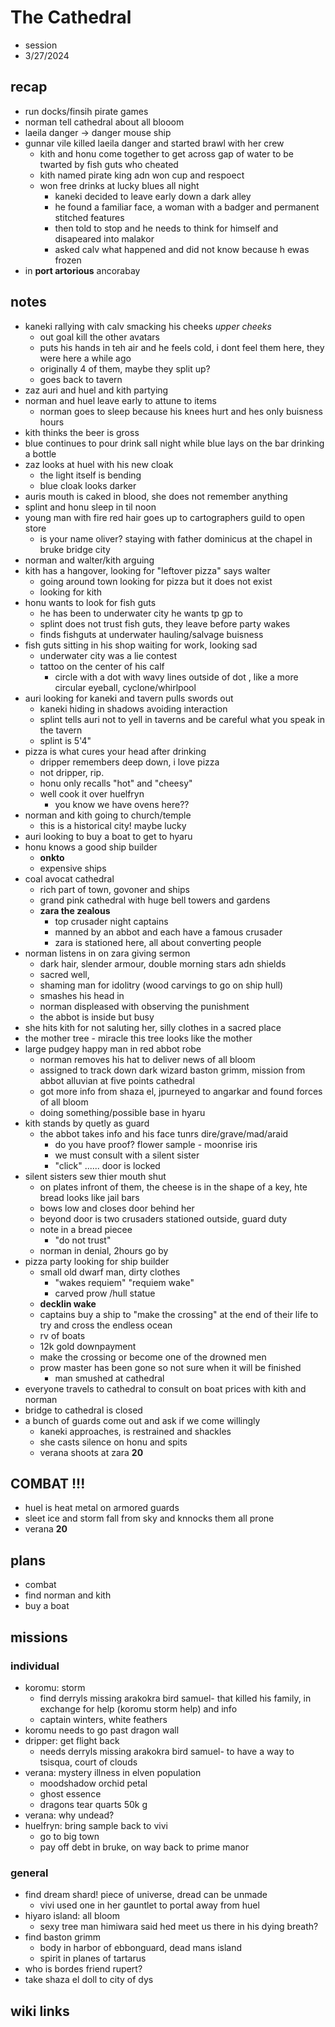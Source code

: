# The Cathedral
- session
- 3/27/2024

## recap
- run docks/finsih pirate games
- norman tell cathedral about all blooom
- laeila danger -> danger mouse ship
- gunnar vile killed laeila danger and started brawl with her crew
    - kith and honu come together to get across gap of water to be twarted by fish guts who cheated
    - kith named pirate king adn won cup and respoect
    - won free drinks at lucky blues all night
        - kaneki decided to leave early down a dark alley
        - he found a familiar face, a woman with a badger and permanent stitched features
        - then told to stop and he needs to think for himself and disapeared into malakor
        - asked calv what happened and did not know because h ewas frozen
- in **port artorious** ancorabay

## notes
- kaneki rallying with calv smacking his cheeks *upper cheeks*
    - out goal kill the other avatars
    - puts his hands in teh air and he feels cold, i dont feel them here, they were here a while ago
    - originally 4 of them, maybe they split up?
    - goes back to tavern
- zaz auri and huel and kith partying
- norman and huel leave early to attune to items
    - norman goes to sleep because his knees hurt and hes only buisness hours
- kith thinks the beer is gross
- blue continues to pour drink sall night while blue lays on the bar drinking a bottle
- zaz looks at huel with his new cloak
    - the light itself is bending
    - blue cloak looks darker
- auris mouth is caked in blood, she does not remember anything
- splint and honu sleep in til noon
- young man with fire red hair goes up to cartographers guild to open store
    - is your name oliver? staying with father dominicus at the chapel in bruke bridge city
- norman and walter/kith arguing
- kith has a hangover, looking for "leftover pizza" says walter
    - going around town looking for pizza but it does not exist
    - looking for kith 
- honu wants to look for fish guts
    - he has been to underwater city he wants tp gp to
    - splint does not trust fish guts, they leave before party wakes
    - finds fishguts at underwater hauling/salvage buisness
- fish guts sitting in his shop waiting for work, looking sad
    - underwater city was a lie contest
    - tattoo on the center of his calf
        - circle with a dot with wavy lines outside of dot , like a more circular eyeball, cyclone/whirlpool
- auri looking for kaneki and tavern pulls swords out
    - kaneki hiding in shadows avoiding interaction
    - splint tells auri not to yell in taverns and be careful what you speak in the tavern
    - splint is 5'4"
- pizza is what cures your head after drinking
    - dripper remembers deep down, i love pizza
    - not dripper, rip. 
    - honu only recalls "hot" and "cheesy"
    - well cook it over huelfryn
        - you know we have ovens here??
- norman and kith going to church/temple
    - this is a historical city! maybe lucky 
- auri looking to buy a boat to get to hyaru
- honu knows a good ship builder
    - **onkto**
    - expensive ships
- coal avocat cathedral    
    - rich part of town, govoner and ships 
    - grand pink cathedral with huge bell towers and gardens
    - **zara the zealous**
        - top crusader night captains
        - manned by an abbot and each have a famous crusader
        - zara is stationed here, all about converting people
- norman listens in on zara giving sermon
    - dark hair, slender armour, double morning stars adn shields
    - sacred well, 
    - shaming man for idolitry (wood carvings to go on ship hull)
    - smashes his head in
    - norman displeased with observing the punishment
    - the abbot is inside but busy
- she hits kith for not saluting her, silly clothes in a sacred place
- the mother tree - miracle this tree looks like the mother
- large pudgey happy man in red abbot robe 
    - norman removes his hat to deliver news of all bloom
    - assigned to track down dark wizard baston grimm, mission from abbot alluvian at five points cathedral
    - got more info from shaza el, jpurneyed to angarkar and found forces of all bloom
    - doing something/possible base in hyaru
- kith stands by quetly as guard
    - the abbot takes info and his face tunrs dire/grave/mad/araid
        - do you have proof? flower sample - moonrise iris
        - we must consult with a silent sister
        - "click" ...... door is locked
- silent sisters sew thier mouth shut
    - on plates infront of them, the cheese is in the shape of a key, hte bread looks like jail bars
    - bows low and closes door behind her
    - beyond door is two crusaders stationed outside, guard duty
    - note in a bread piecee
        - "do not trust"
    - norman in denial, 2hours go by
- pizza party looking for ship builder
    - small old dwarf man, dirty clothes
        - "wakes requiem" "requiem wake"
        - carved prow /hull statue
    - **decklin wake**
    - captains buy a ship to "make the crossing" at the end of their life to try and cross the endless ocean
    - rv of boats
    - 12k gold downpayment
    - make the crossing or become one of the drowned men
    - prow master has been gone so not sure when it will be finished
        - man smushed at cathedral
- everyone travels to cathedral to consult on boat prices with kith and norman
- bridge to cathedral is closed
- a bunch of guards come out and ask if we come willingly
    - kaneki approaches, is restrained and shackles
    - she casts silence on honu and spits
    - verana shoots at zara **20**

## COMBAT !!!
- huel is heat metal on armored guards
- sleet ice and storm fall from sky and knnocks them all prone
- verana  **20**    



## plans
- combat
- find norman and kith
- buy a boat

## missions

### individual
- koromu: storm
    - find derryls missing arakokra bird samuel- that killed his family, in exchange for help (koromu storm help) and info
    - captain winters, white feathers
- koromu needs to go past dragon wall
- dripper: get flight back
    - needs derryls missing arakokra bird samuel- to have a way to tsisqua, court of clouds
- verana: mystery illness in elven population
    - moodshadow orchid petal
    - ghost essence
    - dragons tear quarts 50k g
- verana: why undead?
- huelfryn: bring sample back to vivi
    - go to big town
    - pay off debt in bruke, on way back to prime manor

### general
- find dream shard! piece of universe, dread can be unmade
    - vivi used one in her gauntlet to portal away from huel
- hiyaro island: all bloom
    - sexy tree man himiwara said hed meet us there in his dying breath?
- find baston grimm
    - body in harbor of ebbonguard, dead mans island
    - spirit in planes of tartarus
- who is bordes friend rupert?
- take shaza el doll to city of dys

## wiki links

